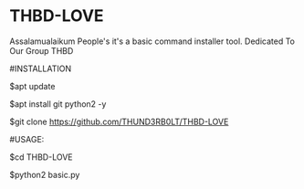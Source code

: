 # THBD-LOVE
Assalamualaikum People's it's a basic command installer tool. Dedicated To Our Group THBD


#INSTALLATION

$apt update

$apt install git python2 -y

$git clone https://github.com/THUND3RB0LT/THBD-LOVE

#USAGE:

$cd THBD-LOVE

$python2 basic.py
